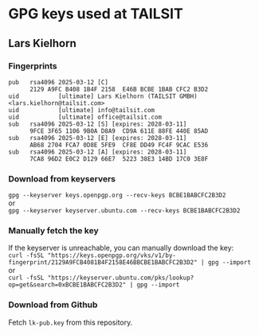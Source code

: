 # GPG keys used at TAILSIT

## Lars Kielhorn

### Fingerprints
```
pub   rsa4096 2025-03-12 [C]
      2129 A9FC B408 1B4F 2158  E46B BCBE 1BAB CFC2 B3D2
uid           [ultimate] Lars Kielhorn (TAILSIT GMBH) <lars.kielhorn@tailsit.com>
uid           [ultimate] info@tailsit.com
uid           [ultimate] office@tailsit.com
sub   rsa4096 2025-03-12 [S] [expires: 2028-03-11]
      9FCE 3F65 1106 9B0A D8A9  CD9A 611E 88FE 440E 85AD
sub   rsa4096 2025-03-12 [E] [expires: 2028-03-11]
      AB68 2704 FCA7 0D8E 5FE9  CF8E DD49 FC4F 9CAC E536
sub   rsa4096 2025-03-12 [A] [expires: 2028-03-11]
      7CA8 96D2 E0C2 D129 66E7  5223 38E3 14BD 17C0 3E8F
```

### Download from keyservers
```gpg --keyserver keys.openpgp.org --recv-keys BCBE1BABCFC2B3D2```    
or    
```gpg --keyserver keyserver.ubuntu.com --recv-keys BCBE1BABCFC2B3D2```

### Manually fetch the key
If the keyserver is unreachable, you can manually download the key:    
```curl -fsSL "https://keys.openpgp.org/vks/v1/by-fingerprint/2129A9FCB4081B4F2158E46BBCBE1BABCFC2B3D2" | gpg --import```    
or    
```curl -fsSL "https://keyserver.ubuntu.com/pks/lookup?op=get&search=0xBCBE1BABCFC2B3D2" | gpg --import```    

### Download from Github
Fetch ```lk-pub.key``` from this repository.
